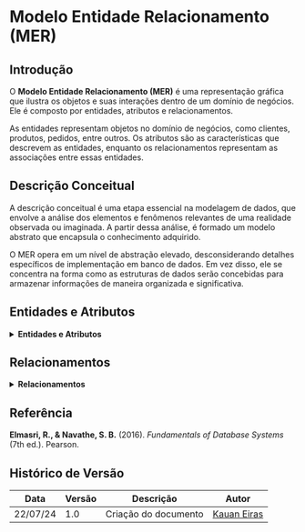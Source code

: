 # **Modelo Entidade Relacionamento (MER)**

## **Introdução**
O **Modelo Entidade Relacionamento (MER)** é uma representação gráfica que ilustra os objetos e suas interações dentro de um domínio de negócios. Ele é composto por entidades, atributos e relacionamentos.

As entidades representam objetos no domínio de negócios, como clientes, produtos, pedidos, entre outros. Os atributos são as características que descrevem as entidades, enquanto os relacionamentos representam as associações entre essas entidades.

## **Descrição Conceitual**
A descrição conceitual é uma etapa essencial na modelagem de dados, que envolve a análise dos elementos e fenômenos relevantes de uma realidade observada ou imaginada. A partir dessa análise, é formado um modelo abstrato que encapsula o conhecimento adquirido.

O MER opera em um nível de abstração elevado, desconsiderando detalhes específicos de implementação em banco de dados. Em vez disso, ele se concentra na forma como as estruturas de dados serão concebidas para armazenar informações de maneira organizada e significativa.

## <a>Entidades e Atributos</a>

<details>
<summary><strong>Entidades e Atributos</strong></summary>
<a><strong>Character (Personagem)</strong></a>
   <li>id_character (PK)</li>
   <li>name</li>
   <li>image</li>
<a><strong>PC (Personagem Jogador)</strong></a>
   <li>id_character (PK, FK)</li>
   <li>start</li>
   <li>end</li>
   <li>cause</li>
   <li>age</li>
<a><strong>NPC (Personagem Não-Jogador)</strong></a>
   <li>id_character (PK, FK)</li>
<a><strong>Inventory (Inventário)</strong></a>
   <li>id_inventory (PK)</li>
   <li>id_character (FK)</li>
   <li>id_item (FK)</li>
<a><strong>Item</strong></a>
   <li>id_item (PK)</li>
   <li>name_item</li>
   <li>type</li>
<a><strong>Resource (Recurso)</strong></a>
   <li>id_resource (PK)</li>
   <li>queen</li>
   <li>life</li>
   <li>popularity</li>
   <li>size</li>
<a><strong>Deck</strong></a>
   <li>id_deck (PK)</li>
   <li>name_local</li>
   <li>completed</li>
<a><strong>Local</strong></a>
   <li>id_character (PK, FK)</li>
   <li>name</li>
   <li>image</li>
<a><strong>Card (Carta)</strong></a>
   <li>id_card (PK)</li>
   <li>id_participants (FK)</li>
   <li>type</li>
   <li>text</li>
   <li>left</li>
   <li>right</li>
<a><strong>Event (Evento)</strong></a>
   <li>id_event (PK)</li>
<a><strong>Action (Ação)</strong></a>
   <li>id_action (PK)</li>
</details>

## <a>Relacionamentos</a>

<details>
<summary><strong>Relacionamentos</strong></summary>
<a><strong>PC Carries Inventory</strong></a>
   <li>Um Personagem Jogador carrega um Inventário (1,1)</li>
   <li>Um Inventário é carregado por um Personagem Jogador (1,1)</li>
<a><strong>PC Depends on Resource</strong></a>
   <li>Um Personagem Jogador depende do Recursos (1,1)</li>
   <li>Um Recurso é dependencia de um personagem (1,1)</li>
<a><strong>PC Controls Action</strong></a>
   <li>Um Personagem Jogador controla uma Ação (1,1)</li>
   <li>Uma Ação é controlada por um Personagem Jogador (1,1)</li>
   <a><strong>PC Controls Event</strong></a>
   <li>Um Personagem Jogador controla um Evento (1,1)</li>
   <li>Um Evento é controlado por um Personagem Jogador (1,1)</li>
<a><strong>NPC Appears in Card</strong></a>
   <li>Um Personagem Não-Jogador pode ou não aparecer em uma Carta (0,1)</li>
   <li>Uma Carta pode ou não conter um Personagem Não-Jogador (0,1)</li>
<a><strong>Local Appears in Card</strong></a>
   <li>Um Local pode ou não aparecer em uma Carta (0,1)</li>
   <li>Uma Carta pode ou não conter um Local (0,1)</li>
<a><strong>Inventory Contains Items</strong></a>
   <li>Um Inventário contém múltiplos Itens (1,n)</li>
   <li>Um Item está contido em um Inventário (0,1)</li>
<a><strong>Carta Event Generates Result</strong></a>
   <li>Uma Carta de Evento gera um resultado (1,1)</li>
   <li>Um Resultado é gerado por uma Carta de Evento (1,1)</li>
<a><strong>Item Drops by Carta Event</strong></a>
   <li>Item é solto de um Evento (1,1)</li>
   <li>Um Evento pode ou não soltar múltiplos Itens (0,n)</li>
<a><strong>Deck Groups Cards</strong></a>
   <li>Um Deck agrupa múltiplas Cartas (1,n)</li>
   <li>Uma Carta pertence a um Deck (1,1)</li>
<a><strong>Resource Affected by Action</strong></a>
   <li>Um Recurso é afetado por uma Carta de Ação (1,1)</li>
   <li>Uma Carta de Ação pode ou não afetar um Recurso (0,1)</li>
<a><strong>Result Affects Resource</strong></a>
   <li>Um Resultado pode ou não afetar um Recurso (0,1)</li>
   <li>Um Recurso pode ser afetado um Evento (0,1)</li>
</details>

## Referência
**Elmasri, R., & Navathe, S. B.** (2016). *Fundamentals of Database Systems* (7th ed.). Pearson.

## Histórico de Versão
| Data |	Versão	| Descrição	| Autor |
| --- | --- | --- | --- |
| 22/07/24 |	1.0 |	Criação do documento| [Kauan Eiras](https://github.com/kauaneiras)